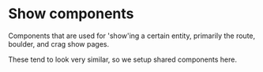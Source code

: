 # Show components

Components that are used for 'show'ing a certain entity, primarily the route, boulder, and crag show pages.

These tend to look very similar, so we setup shared components here.
